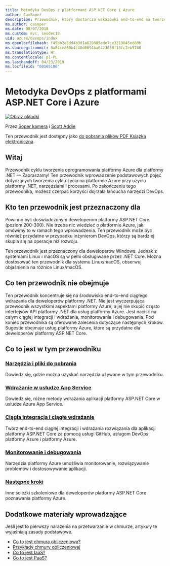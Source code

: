 ```yaml
---
title: Metodyka DevOps z platformami ASP.NET Core i Azure
author: CamSoper
description: Przewodnik, który dostarcza wskazówki end-to-end na tworzeniu potoku metodyki DevOps dla aplikacji ASP.NET Core hostowanych na platformie Azure.
ms.author: casoper
ms.date: 08/07/2018
ms.custom: mvc, seodec18
uid: azure/devops/index
ms.openlocfilehash: f45bb2a5dd4b3d1a820085ede7ce3219045ed80b
ms.sourcegitcommit: 8a84ce880b4c40d6694ba6423038f18fc2eb5746
ms.translationtype: HT
ms.contentlocale: pl-PL
ms.lasthandoff: 04/23/2019
ms.locfileid: "60165186"
---
```

# <a name="devops-with-aspnet-core-and-azure"></a>Metodyka DevOps z platformami ASP.NET Core i Azure

[![Obraz okładki](./media/cover-large.png)](https://aka.ms/devopsbook)

Przez [Soper kamera](https://twitter.com/camsoper) i [Scott Addie](https://twitter.com/scottaddie)

Ten przewodnik jest dostępny jako [do pobrania plików PDF Książka elektroniczna](https://aka.ms/devopsbook).

## <a name="welcome"></a>Witaj 

Przewodnik cyklu tworzenia oprogramowania platformy Azure dla platformy .NET — Zapraszamy! Ten przewodnik wprowadzenie podstawowych pojęć dotyczących tworzenia cyklu życia na platformie Azure przy użyciu platformy .NET, narzędziami i procesami. Po zakończeniu tego przewodnika, możesz czerpać korzyści dojrzała łańcucha narzędzi DevOps.

## <a name="who-this-guide-is-for"></a>Kto ten przewodnik jest przeznaczony dla

Powinno być doświadczonym deweloperom platformy ASP.NET Core (poziom 200-300). Nie trzeba nic wiedzieć o platformie Azure, jak omówimy to w ramach tego wprowadzenia. Ten przewodnik może być również przydatne w przypadku inżynierom DevOps, którzy są bardziej skupia się na operacje niż rozwoju.

Ten przewodnik jest przeznaczony dla deweloperów Windows. Jednak z systemami Linux i macOS są w pełni obsługiwane przez .NET Core. Można dostosować ten przewodnik dla systemu Linux/macOS, obserwuj objaśnienia na różnice Linux/macOS.

## <a name="what-this-guide-doesnt-cover"></a>Co ten przewodnik nie obejmuje

Ten przewodnik koncentruje się na środowisko end-to-end ciągłego wdrażania dla deweloperów platformy .NET. Nie jest wyczerpująca przewodnik wszystkimi aspektami platformy Azure, a jej nie skupić często interfejsów API platformy .NET dla usług platformy Azure. Jest nacisk na całym ciągłej integracji i wdrażania, monitorowania i debugowania. Pod koniec przewodnika są oferowane zalecenia dotyczące następnych kroków. Sugestie obejmuje usług platformy Azure, które są przydatne dla deweloperów platformy ASP.NET Core.

## <a name="whats-in-this-guide"></a>Co to jest w tym przewodniku

### <a name="tools-and-downloadsxrefazuredevopstools-and-downloads"></a>[Narzędzia i pliki do pobrania](xref:azure/devops/tools-and-downloads)

Dowiedz się, gdzie można uzyskać narzędzia używane w tym przewodniku.

### <a name="deploy-to-app-servicexrefazuredevopsdeploy-to-app-service"></a>[Wdrażanie w usłudze App Service](xref:azure/devops/deploy-to-app-service)

Dowiedz się, różne metody wdrażania aplikacji platformy ASP.NET Core w usłudze Azure App Service.

### <a name="continuous-integration-and-deploymentxrefazuredevopscicd"></a>[Ciągła integracja i ciągłe wdrażanie](xref:azure/devops/cicd)

Twórz end-to-end ciągłej integracji i wdrażania rozwiązania dla aplikacji platformy ASP.NET Core za pomocą usługi GitHub, usługom DevOps platformy Azure i platformy Azure.

### <a name="monitor-and-debugxrefazuredevopsmonitor"></a>[Monitorowanie i debugowania](xref:azure/devops/monitor)

Narzędzia platformy Azure umożliwia monitorowanie, rozwiązywanie problemów i dostosowywanie aplikacji.

### <a name="next-stepsxrefazuredevopsnext-steps"></a>[Następne kroki](xref:azure/devops/next-steps)

Inne ścieżki szkoleniowe dla deweloperów platformy ASP.NET Core poznawania platformy Azure.

## <a name="additional-introductory-reading"></a>Dodatkowe materiały wprowadzające

Jeśli jest to pierwszy narażenia na przetwarzanie w chmurze, artykuły te wyjaśniają zasady podstawowe.

* [Co to jest chmura obliczeniowa?](https://azure.microsoft.com/overview/what-is-cloud-computing/)
* [Przykłady chmury obliczeniowej](https://azure.microsoft.com/overview/examples-of-cloud-computing/)
* [Co to jest IaaS?](https://azure.microsoft.com/overview/what-is-iaas/)
* [Co to jest PaaS?](https://azure.microsoft.com/overview/what-is-paas/)
